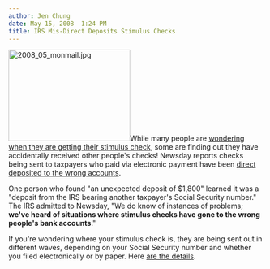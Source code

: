 ```yaml
---
author: Jen Chung
date: May 15, 2008  1:24 PM
title: IRS Mis-Direct Deposits Stimulus Checks 
---
```


<p><img alt="2008_05_monmail.jpg" src="https://web.archive.org/web/20110623142706im_/http://gothamist.com/attachments/jen/2008_05_monmail.jpg" width="240" height="180" class="left">While many people are <a href="https://web.archive.org/web/20110623142706/http://abclocal.go.com/wabc/story?section=news/business&amp;id=6140734">wondering when they are getting their stimulus check</a>, some are finding out they have accidentally received other people&apos;s checks!  Newsday reports checks being sent to taxpayers who paid via electronic payment have been <a href="https://web.archive.org/web/20110623142706/http://www.amny.com/business/ny-listim0515,0,2952442.story">direct deposited to the wrong accounts</a>.</p>

<p>One person who found &quot;an unexpected deposit of $1,800&quot; learned it was a &quot;deposit from the IRS bearing another taxpayer&apos;s Social Security number.&quot;  The IRS admitted to Newsday, &quot;We do know of instances of problems;<strong> we&apos;ve heard of situations where stimulus checks have gone to the wrong people&apos;s bank accounts</strong>.&quot; </p>

<p>If you&apos;re wondering where your stimulus check is, they are being sent out in different waves, depending on your Social Security number and whether you filed electronically or by paper.  Here <a href="https://web.archive.org/web/20110623142706/http://www.irs.gov/irs/article/0,,id=180250,00.html">are the details</a>.  </p>